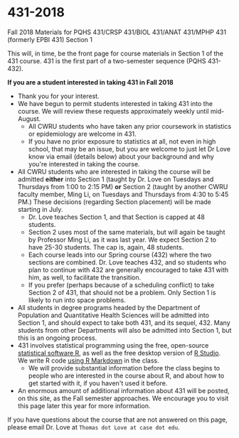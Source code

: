 # 431-2018

Fall 2018 Materials for PQHS 431/CRSP 431/BIOL 431/ANAT 431/MPHP 431 (formerly EPBI 431) Section 1

This will, in time, be the front page for course materials in Section 1 of the 431 course. 431 is the first part of a two-semester sequence (PQHS 431-432).

**If you are a student interested in taking 431 in Fall 2018**

- Thank you for your interest.
- We have begun to permit students interested in taking 431 into the course. We will review these requests approximately weekly until mid-August. 
    - All CWRU students who have taken any prior coursework in statistics or epidemiology are welcome in 431. 
    - If you have no prior exposure to statistics at all, not even in high school, that may be an issue, but you are welcome to just let Dr Love know via email (details below) about your background and why you're interested in taking the course. 
- All CWRU students who are interested in taking the course will be admitted **either** into Section 1 (taught by Dr. Love on Tuesdays and Thursdays from 1:00 to 2:15 PM) **or** Section 2 (taught by another CWRU faculty member, Ming Li, on Tuesdays and Thursdays from 4:30 to 5:45 PM.) These decisions (regarding Section placement) will be made starting in July.
    - Dr. Love teaches Section 1, and that Section is capped at 48 students.
    - Section 2 uses most of the same materials, but will again be taught by Professor Ming Li, as it was last year. We expect Section 2 to have 25-30 students. The cap is, again, 48 students.
    - Each course leads into our Spring course (432) where the two sections are combined. Dr. Love teaches 432, and so students who plan to continue with 432 are generally encouraged to take 431 with him, as well, to facilitate the transition.
    - If you prefer (perhaps because of a scheduling conflict) to take Section 2 of 431, that should not be a problem. Only Section 1 is likely to run into space problems.
- All students in degree programs headed by the Department of Population and Quantitative Health Sciences will be admitted into Section 1, and should expect to take both 431, and its sequel, 432. Many students from other Departments will also be admitted into Section 1, but this is an ongoing process.
- 431 involves statistical programming using the free, open-source [statistical software R](https://cran.case.edu/), as well as the free desktop version of [R Studio](https://www.rstudio.com/products/rstudio/download/#download). We write R code [using R Markdown](https://rmarkdown.rstudio.com/index.html) in the class. 
    - We will provide substantial information before the class begins to people who are interested in the course about R, and about how to get started with it, if you haven't used it before.
- An enormous amount of additional information about 431 will be posted, on this site, as the Fall semester approaches. We encourage you to visit this page later this year for more information.

If you have questions about the course that are not answered on this page, please email Dr. Love at `Thomas dot Love at case dot edu`.
